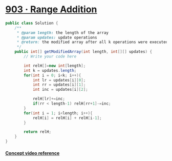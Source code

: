 # [903 · Range Addition](https://www.lintcode.com/problem/903/)

```java
public class Solution {
    /**
     * @param length: the length of the array
     * @param updates: update operations
     * @return: the modified array after all k operations were executed
     */
    public int[] getModifiedArray(int length, int[][] updates) {
        // Write your code here

        int relH[]=new int[length];
        int k = updates.length;
        for(int i = 0; i<k; i++){
            int lr = updates[i][0];
            int rr = updates[i][1];
            int inc = updates[i][2];

            relH[lr]+=inc;
            if(rr < length-1) relH[rr+1]-=inc;
        }
        for(int i = 1; i<length; i++){
            relH[i] = relH[i] + relH[i-1];
        }

        return relH;
    }
}
```

#### [Concept video reference](https://youtu.be/R-PBfqsRGP0)